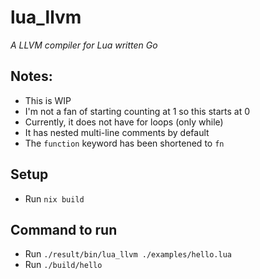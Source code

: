 # lua_llvm
_A LLVM compiler for Lua written Go_

## Notes:
- This is WIP
- I'm not a fan of starting counting at 1 so this starts at 0
- Currently, it does not have for loops (only while)
- It has nested multi-line comments by default
- The `function` keyword has been shortened to `fn`

## Setup
- Run `nix build`

## Command to run
- Run `./result/bin/lua_llvm ./examples/hello.lua`
- Run `./build/hello`
